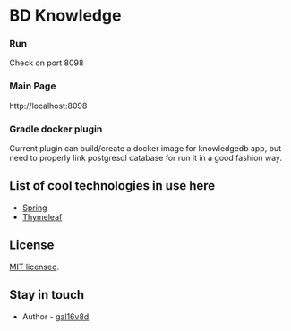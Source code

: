 # BD Knowledge

### Run

Check on port 8098

### Main Page

http://localhost:8098

### Gradle docker plugin

Current plugin can build/create a docker image for knowledgedb app,
but need to properly link postgresql database for run it in
a good fashion way.

## List of cool technologies in use here

- [Spring](https://spring.io/)
- [Thymeleaf](https://www.thymeleaf.org/)

## License

[MIT licensed](LICENSE).

## Stay in touch

- Author - [gal16v8d](https://github.com/gal16v8d)
